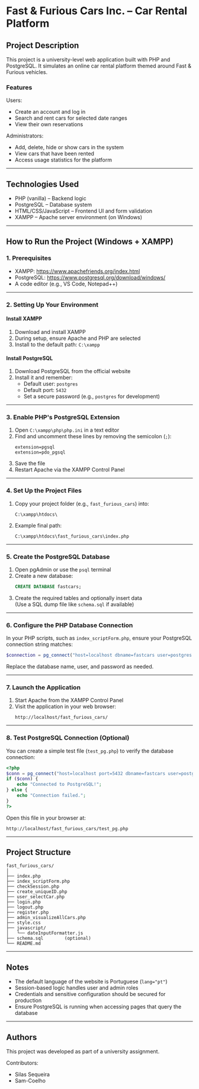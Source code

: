 # Fast & Furious Cars Inc. – Car Rental Platform

## Project Description

This project is a university-level web application built with PHP and PostgreSQL. It simulates an online car rental platform themed around Fast & Furious vehicles.

### Features

Users:
- Create an account and log in
- Search and rent cars for selected date ranges
- View their own reservations

Administrators:
- Add, delete, hide or show cars in the system
- View cars that have been rented
- Access usage statistics for the platform

---

## Technologies Used

- PHP (vanilla) – Backend logic
- PostgreSQL – Database system
- HTML/CSS/JavaScript – Frontend UI and form validation
- XAMPP – Apache server environment (on Windows)

---

## How to Run the Project (Windows + XAMPP)

### 1. Prerequisites

- XAMPP: https://www.apachefriends.org/index.html
- PostgreSQL: https://www.postgresql.org/download/windows/
- A code editor (e.g., VS Code, Notepad++)

---

### 2. Setting Up Your Environment

#### Install XAMPP

1. Download and install XAMPP
2. During setup, ensure Apache and PHP are selected
3. Install to the default path: `C:\xampp`

#### Install PostgreSQL

1. Download PostgreSQL from the official website
2. Install it and remember:
   - Default user: `postgres`
   - Default port: `5432`
   - Set a secure password (e.g., `postgres` for development)

---

### 3. Enable PHP's PostgreSQL Extension

1. Open `C:\xampp\php\php.ini` in a text editor
2. Find and uncomment these lines by removing the semicolon (`;`):
   ```
   extension=pgsql
   extension=pdo_pgsql
   ```
3. Save the file
4. Restart Apache via the XAMPP Control Panel

---

### 4. Set Up the Project Files

1. Copy your project folder (e.g., `fast_furious_cars`) into:
   ```
   C:\xampp\htdocs\
   ```
2. Example final path:
   ```
   C:\xampp\htdocs\fast_furious_cars\index.php
   ```

---

### 5. Create the PostgreSQL Database

1. Open pgAdmin or use the `psql` terminal
2. Create a new database:
   ```sql
   CREATE DATABASE fastcars;
   ```
3. Create the required tables and optionally insert data  
   (Use a SQL dump file like `schema.sql` if available)

---

### 6. Configure the PHP Database Connection

In your PHP scripts, such as `index_scriptForm.php`, ensure your PostgreSQL connection string matches:

```php
$connection = pg_connect("host=localhost dbname=fastcars user=postgres password=postgres port=5432");
```

Replace the database name, user, and password as needed.

---

### 7. Launch the Application

1. Start Apache from the XAMPP Control Panel
2. Visit the application in your web browser:
   ```
   http://localhost/fast_furious_cars/
   ```

---

### 8. Test PostgreSQL Connection (Optional)

You can create a simple test file (`test_pg.php`) to verify the database connection:

```php
<?php
$conn = pg_connect("host=localhost port=5432 dbname=fastcars user=postgres password=postgres");
if ($conn) {
    echo "Connected to PostgreSQL!";
} else {
    echo "Connection failed.";
}
?>
```

Open this file in your browser at:
```
http://localhost/fast_furious_cars/test_pg.php
```

---

## Project Structure

```
fast_furious_cars/
│
├── index.php
├── index_scriptForm.php
├── checkSession.php
├── create_uniqueID.php
├── user_selectCar.php
├── login.php
├── logout.php
├── register.php
├── admin_visualizeAllCars.php
├── style.css
├── javascript/
│   └── dateInputFormatter.js
├── schema.sql        (optional)
└── README.md
```

---

## Notes

- The default language of the website is Portuguese (`lang="pt"`)
- Session-based logic handles user and admin roles
- Credentials and sensitive configuration should be secured for production
- Ensure PostgreSQL is running when accessing pages that query the database

---

## Authors

This project was developed as part of a university assignment.

Contributors:
- Silas Sequeira
- Sam-Coelho